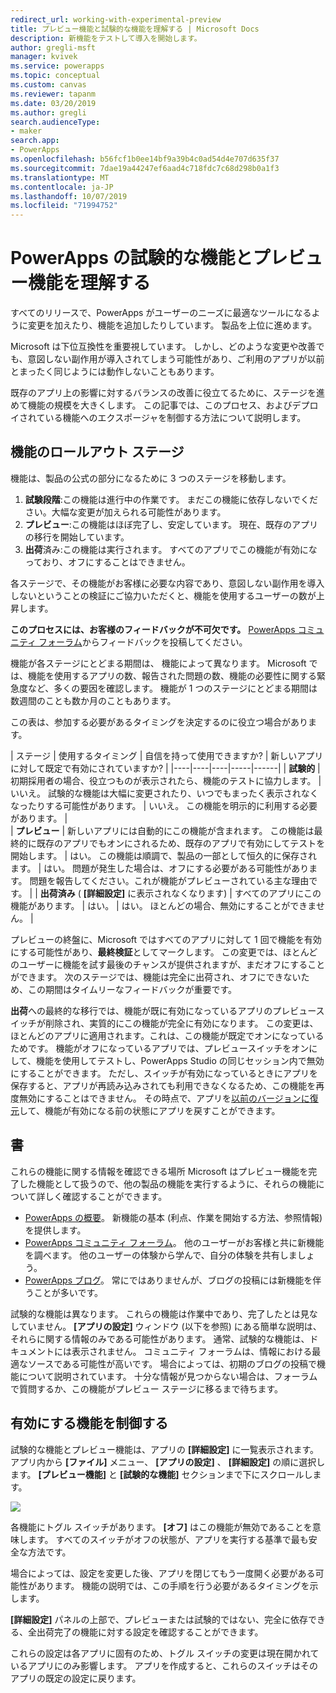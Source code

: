```yaml
---
redirect_url: working-with-experimental-preview
title: プレビュー機能と試験的な機能を理解する | Microsoft Docs
description: 新機能をテストして導入を開始します。
author: gregli-msft
manager: kvivek
ms.service: powerapps
ms.topic: conceptual
ms.custom: canvas
ms.reviewer: tapanm
ms.date: 03/20/2019
ms.author: gregli
search.audienceType:
- maker
search.app:
- PowerApps
ms.openlocfilehash: b56fcf1b0ee14bf9a39b4c0ad54d4e707d635f37
ms.sourcegitcommit: 7dae19a44247ef6aad4c718fdc7c68d298b0a1f3
ms.translationtype: MT
ms.contentlocale: ja-JP
ms.lasthandoff: 10/07/2019
ms.locfileid: "71994752"
---
```

# <a name="understand-experimental-and-preview-features-in-powerapps"></a>PowerApps の試験的な機能とプレビュー機能を理解する

すべてのリリースで、PowerApps がユーザーのニーズに最適なツールになるように変更を加えたり、機能を追加したりしています。 製品を上位に進めます。  

Microsoft は下位互換性を重要視しています。 しかし、どのような変更や改善でも、意図しない副作用が導入されてしまう可能性があり、ご利用のアプリが以前とまったく同じようには動作しないこともあります。

既存のアプリ上の影響に対するバランスの改善に役立てるために、ステージを進めて機能の規模を大きくします。 この記事では、このプロセス、およびデプロイされている機能へのエクスポージャを制御する方法について説明します。

## <a name="feature-roll-out-stages"></a>機能のロールアウト ステージ

機能は、製品の公式の部分になるために 3 つのステージを移動します。

1. **試験段階**:この機能は進行中の作業です。 まだこの機能に依存しないでください。大幅な変更が加えられる可能性があります。
1. **プレビュー**:この機能はほぼ完了し、安定しています。 現在、既存のアプリの移行を開始しています。
1. **出荷**済み:この機能は実行されます。 すべてのアプリでこの機能が有効になっており、オフにすることはできません。

各ステージで、その機能がお客様に必要な内容であり、意図しない副作用を導入しないということの検証にご協力いただくと、機能を使用するユーザーの数が上昇します。

**このプロセスには、お客様のフィードバックが不可欠です。**  [PowerApps コミュニティ フォーラム](https://powerusers.microsoft.com/t5/PowerApps-Community/ct-p/PowerApps1)からフィードバックを投稿してください。

機能が各ステージにとどまる期間は、 機能によって異なります。 Microsoft では、機能を使用するアプリの数、報告された問題の数、機能の必要性に関する緊急度など、多くの要因を確認します。 機能が 1 つのステージにとどまる期間は数週間のことも数か月のこともあります。

この表は、参加する必要があるタイミングを決定するのに役立つ場合があります。 

| ステージ | 使用するタイミング | 自信を持って使用できますか? | 新しいアプリに対して既定で有効にされていますか? | 
|----|----|----|-----|------|
| **試験的** | 初期採用者の場合、役立つものが表示されたら、機能のテストに協力します。 | いいえ。  試験的な機能は大幅に変更されたり、いつでもまったく表示されなくなったりする可能性があります。 | いいえ。 この機能を明示的に利用する必要があります。  |  
| **プレビュー** | 新しいアプリには自動的にこの機能が含まれます。  この機能は最終的に既存のアプリでもオンにされるため、既存のアプリで有効にしてテストを開始します。 | はい。 この機能は順調で、製品の一部として恒久的に保存されます。  | はい。 問題が発生した場合は、オフにする必要がある可能性があります。  問題を報告してください。これが機能がプレビューされている主な理由です。 | 
| **出荷済み** ( **[詳細設定]** に表示されなくなります) | すべてのアプリにこの機能があります。 | はい。 | はい。  ほとんどの場合、無効にすることができません。  |  

プレビューの終盤に、Microsoft ではすべてのアプリに対して 1 回で機能を有効にする可能性があり、**最終検証**としてマークします。  この変更では、ほとんどのユーザーに機能を試す最後のチャンスが提供されますが、まだオフにすることができます。 次のステージでは、機能は完全に出荷され、オフにできないため、この期間はタイムリーなフィードバックが重要です。

**出荷**への最終的な移行では、機能が既に有効になっているアプリのプレビュースイッチが削除され、実質的にこの機能が完全に有効になります。 この変更は、ほとんどのアプリに適用されます。これは、この機能が既定でオンになっているためです。 機能がオフになっているアプリでは、プレビュースイッチをオンにして、機能を使用してテストし、PowerApps Studio の同じセッション内で無効にすることができます。 ただし、スイッチが有効になっているときにアプリを保存すると、アプリが再読み込みされても利用できなくなるため、この機能を再度無効にすることはできません。 その時点で、アプリを[以前のバージョンに復元](restore-an-app.md)して、機能が有効になる前の状態にアプリを戻すことができます。

## <a name="documentation"></a>書

これらの機能に関する情報を確認できる場所  Microsoft はプレビュー機能を完了した機能として扱うので、他の製品の機能を実行するように、それらの機能について詳しく確認することができます。 
- [PowerApps の概要](https://docs.microsoft.com/powerapps/maker/canvas-apps/getting-started)。 新機能の基本 (利点、作業を開始する方法、参照情報) を提供します。
- [PowerApps コミュニティ フォーラム](https://powerusers.microsoft.com/t5/PowerApps-Community/ct-p/PowerApps1)。  他のユーザーがお客様と共に新機能を調べます。 他のユーザーの体験から学んで、自分の体験を共有しましょう。
- [PowerApps ブログ](https://powerapps.microsoft.com/blog/)。  常にではありませんが、ブログの投稿には新機能を伴うことが多いです。

試験的な機能は異なります。  これらの機能は作業中であり、完了したとは見なしていません。 **[アプリの設定]** ウィンドウ (以下を参照) にある簡単な説明は、それらに関する情報のみである可能性があります。 通常、試験的な機能は、ドキュメントには表示されません。 コミュニティ フォーラムは、情報における最適なソースである可能性が高いです。  場合によっては、初期のブログの投稿で機能について説明されています。  十分な情報が見つからない場合は、フォーラムで質問するか、この機能がプレビュー ステージに移るまで待ちます。

## <a name="controlling-which-features-are-enabled"></a>有効にする機能を制御する

試験的な機能とプレビュー機能は、アプリの **[詳細設定]** に一覧表示されます。  アプリ内から **[ファイル]** メニュー、 **[アプリの設定]** 、 **[詳細設定]** の順に選択します。 **[プレビュー機能]** と **[試験的な機能]** セクションまで下にスクロールします。

![](media/working-with-experimental/advanced-settings.png)

各機能にトグル スイッチがあります。  **[オフ]** はこの機能が無効であることを意味します。  すべてのスイッチがオフの状態が、アプリを実行する基準で最も安全な方法です。

場合によっては、設定を変更した後、アプリを閉じてもう一度開く必要がある可能性があります。  機能の説明では、この手順を行う必要があるタイミングを示します。

**[詳細設定]** パネルの上部で、プレビューまたは試験的ではない、完全に依存できる、全出荷完了の機能に対する設定を確認することができます。 

これらの設定は各アプリに固有のため、トグル スイッチの変更は現在開かれているアプリにのみ影響します。 アプリを作成すると、これらのスイッチはそのアプリの既定の設定に戻ります。
